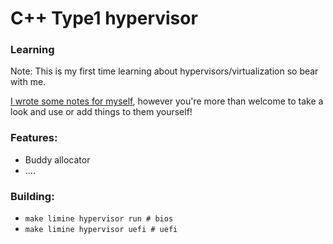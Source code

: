 # C++ Type1 hypervisor

### Learning
Note: This is my first time learning about hypervisors/virtualization so bear with me.

[I wrote some notes for myself](Notes.md), however you're more than welcome to take a look and use or add things to them yourself!


### Features:
- Buddy allocator
- ....

### Building:
- `make limine hypervisor run # bios`
- `make limine hypervisor uefi # uefi`
